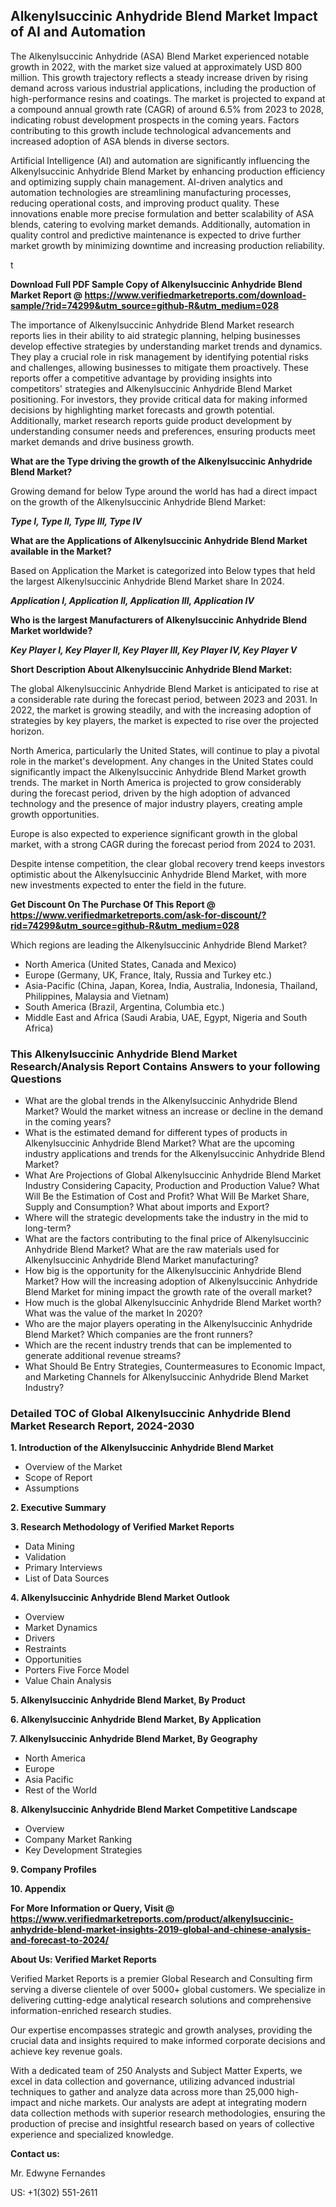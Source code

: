 <h2>Alkenylsuccinic Anhydride Blend Market Impact of AI and Automation</h2><p>The Alkenylsuccinic Anhydride (ASA) Blend Market experienced notable growth in 2022, with the market size valued at approximately USD 800 million. This growth trajectory reflects a steady increase driven by rising demand across various industrial applications, including the production of high-performance resins and coatings. The market is projected to expand at a compound annual growth rate (CAGR) of around 6.5% from 2023 to 2028, indicating robust development prospects in the coming years. Factors contributing to this growth include technological advancements and increased adoption of ASA blends in diverse sectors.</p><p>Artificial Intelligence (AI) and automation are significantly influencing the Alkenylsuccinic Anhydride Blend Market by enhancing production efficiency and optimizing supply chain management. AI-driven analytics and automation technologies are streamlining manufacturing processes, reducing operational costs, and improving product quality. These innovations enable more precise formulation and better scalability of ASA blends, catering to evolving market demands. Additionally, automation in quality control and predictive maintenance is expected to drive further market growth by minimizing downtime and increasing production reliability.</p>t</p><p id="" class=""><strong>Download Full PDF Sample Copy of Alkenylsuccinic Anhydride Blend Market Report @ <a href="https://www.verifiedmarketreports.com/download-sample/?rid=74299&utm_source=github-R&utm_medium=028" target="_blank">https://www.verifiedmarketreports.com/download-sample/?rid=74299&utm_source=github-R&utm_medium=028</a></strong></p><p>The importance of&nbsp;Alkenylsuccinic Anhydride Blend Market research reports lies in their ability to aid strategic planning, helping businesses develop effective strategies by understanding market trends and dynamics. They play a crucial role in risk management by identifying potential risks and challenges, allowing businesses to mitigate them proactively. These reports offer a competitive advantage by providing insights into competitors' strategies and Alkenylsuccinic Anhydride Blend Market positioning. For investors, they provide critical data for making informed decisions by highlighting market forecasts and growth potential. Additionally, market research reports guide product development by understanding consumer needs and preferences, ensuring products meet market demands and drive business growth.</p><p><strong>What are the&nbsp;Type driving the growth of the Alkenylsuccinic Anhydride Blend Market?</strong></p><p id="" class="">Growing demand for below Type around the world has had a direct impact on the growth of the Alkenylsuccinic Anhydride Blend Market:</p><em><strong>Type I, Type II, Type III, Type IV</strong></em></p><strong>What are the&nbsp;Applications&nbsp;of Alkenylsuccinic Anhydride Blend Market available in the Market?</strong></p><p id="" class="">Based on Application the Market is categorized into Below types that held the largest Alkenylsuccinic Anhydride Blend Market share In 2024.</p><em><strong>Application I, Application II, Application III, Application IV</strong></em></p><strong>Who is the largest Manufacturers of Alkenylsuccinic Anhydride Blend Market worldwide?</strong></p><p><em><strong>Key Player I, Key Player II, Key Player III, Key Player IV, Key Player V</strong></em></p><p id="" class=""><strong>Short Description About Alkenylsuccinic Anhydride Blend Market:</strong></p><p>The global Alkenylsuccinic Anhydride Blend Market is anticipated to rise at a considerable rate during the forecast period, between 2023 and 2031. In 2022, the market is growing steadily, and with the increasing adoption of strategies by key players, the market is expected to rise over the projected horizon.</p><p>North America, particularly the United States, will continue to play a pivotal role in the market's development. Any changes in the United States could significantly impact the Alkenylsuccinic Anhydride Blend Market growth trends. The market in North America is projected to grow considerably during the forecast period, driven by the high adoption of advanced technology and the presence of major industry players, creating ample growth opportunities.</p><p>Europe is also expected to experience significant growth in the global market, with a strong CAGR during the forecast period from 2024 to 2031.</p><p>Despite intense competition, the clear global recovery trend keeps investors optimistic about the Alkenylsuccinic Anhydride Blend Market, with more new investments expected to enter the field in the future.</p><p id="" class=""><strong>Get Discount On The Purchase Of This Report @ <a href="https://www.verifiedmarketreports.com/ask-for-discount/?rid=74299&utm_source=github-R&utm_medium=028" target="_blank">https://www.verifiedmarketreports.com/ask-for-discount/?rid=74299&utm_source=github-R&utm_medium=028</a></strong></p>Which regions are leading the Alkenylsuccinic Anhydride Blend Market?</p><ul><li>North America (United States, Canada and Mexico)</li><li>Europe (Germany, UK, France, Italy, Russia and Turkey etc.)</li><li>Asia-Pacific (China, Japan, Korea, India, Australia, Indonesia, Thailand, Philippines, Malaysia and Vietnam)</li><li>South America (Brazil, Argentina, Columbia etc.)</li><li>Middle East and Africa (Saudi Arabia, UAE, Egypt, Nigeria and South Africa)</li></ul><h3 id="" class="">This Alkenylsuccinic Anhydride Blend Market Research/Analysis Report Contains Answers to your following Questions</h3><ul><li>What are the global trends in the Alkenylsuccinic Anhydride Blend Market? Would the market witness an increase or decline in the demand in the coming years?</li><li>What is the estimated demand for different types of products in Alkenylsuccinic Anhydride Blend Market? What are the upcoming industry applications and trends for the Alkenylsuccinic Anhydride Blend Market?</li><li>What Are Projections of Global Alkenylsuccinic Anhydride Blend Market Industry Considering Capacity, Production and Production Value? What Will Be the Estimation of Cost and Profit? What Will Be Market Share, Supply and Consumption? What about imports and Export?</li><li>Where will the strategic developments take the industry in the mid to long-term?</li><li>What are the factors contributing to the final price of Alkenylsuccinic Anhydride Blend Market? What are the raw materials used for Alkenylsuccinic Anhydride Blend Market manufacturing?</li><li>How big is the opportunity for the Alkenylsuccinic Anhydride Blend Market? How will the increasing adoption of Alkenylsuccinic Anhydride Blend Market for mining impact the growth rate of the overall market?</li><li>How much is the global Alkenylsuccinic Anhydride Blend Market worth? What was the value of the market In 2020?</li><li>Who are the major players operating in the Alkenylsuccinic Anhydride Blend Market? Which companies are the front runners?</li><li>Which are the recent industry trends that can be implemented to generate additional revenue streams?</li><li>What Should Be Entry Strategies, Countermeasures to Economic Impact, and Marketing Channels for Alkenylsuccinic Anhydride Blend Market Industry?</li></ul><h3 id="" class="">Detailed TOC of Global Alkenylsuccinic Anhydride Blend Market Research Report, 2024-2030</h3><p id="" class=""><strong>1. Introduction of the Alkenylsuccinic Anhydride Blend Market</strong></p><ul><li>Overview of the Market</li><li>Scope of Report</li><li>Assumptions</li></ul><p id="" class=""><strong>2. Executive Summary</strong></p><p id="" class=""><strong>3. Research Methodology of Verified Market Reports</strong></p><ul><li>Data Mining</li><li>Validation</li><li>Primary Interviews</li><li>List of Data Sources</li></ul><p id="" class=""><strong>4. Alkenylsuccinic Anhydride Blend Market Outlook</strong></p><ul><li>Overview</li><li>Market Dynamics</li><li>Drivers</li><li>Restraints</li><li>Opportunities</li><li>Porters Five Force Model</li><li>Value Chain Analysis</li></ul><p id="" class=""><strong>5. Alkenylsuccinic Anhydride Blend Market, By Product</strong></p><p id="" class=""><strong>6. Alkenylsuccinic Anhydride Blend Market, By Application</strong></p><p id="" class=""><strong>7. Alkenylsuccinic Anhydride Blend Market, By Geography</strong></p><ul><li>North America</li><li>Europe</li><li>Asia Pacific</li><li>Rest of the World</li></ul><p id="" class=""><strong>8. Alkenylsuccinic Anhydride Blend Market Competitive Landscape</strong></p><ul><li>Overview</li><li>Company Market Ranking</li><li>Key Development Strategies</li></ul><p id="" class=""><strong>9. Company Profiles</strong></p><p id="" class=""><strong>10. Appendix</strong></p><p id="" class=""><strong>For More Information or Query, Visit @ <a href="https://www.verifiedmarketreports.com/product/alkenylsuccinic-anhydride-blend-market-insights-2019-global-and-chinese-analysis-and-forecast-to-2024/" target="_blank">https://www.verifiedmarketreports.com/product/alkenylsuccinic-anhydride-blend-market-insights-2019-global-and-chinese-analysis-and-forecast-to-2024/</a></strong></p><p id="" class=""><strong>About Us: Verified Market Reports</strong></p><p id="" class="">Verified Market Reports is a premier Global Research and Consulting firm serving a diverse clientele of over 5000+ global customers. We specialize in delivering cutting-edge analytical research solutions and comprehensive information-enriched research studies.</p><p id="" class="">Our expertise encompasses strategic and growth analyses, providing the crucial data and insights required to make informed corporate decisions and achieve key revenue goals.</p><p id="" class="">With a dedicated team of 250 Analysts and Subject Matter Experts, we excel in data collection and governance, utilizing advanced industrial techniques to gather and analyze data across more than 25,000 high-impact and niche markets. Our analysts are adept at integrating modern data collection methods with superior research methodologies, ensuring the production of precise and insightful research based on years of collective experience and specialized knowledge.</p><p id="" class=""><strong>Contact us:</strong></p><p id="" class="">Mr. Edwyne Fernandes</p><p id="" class="">US: +1(302) 551-2611</p>